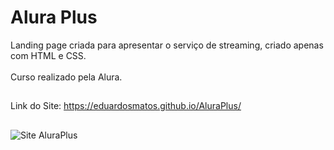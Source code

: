 # Alura Plus
Landing page criada para apresentar o serviço de streaming, criado apenas com HTML e CSS.<br>
<br>Curso realizado pela Alura.
##
Link do Site: https://eduardosmatos.github.io/AluraPlus/
##
![Site AluraPlus]()
